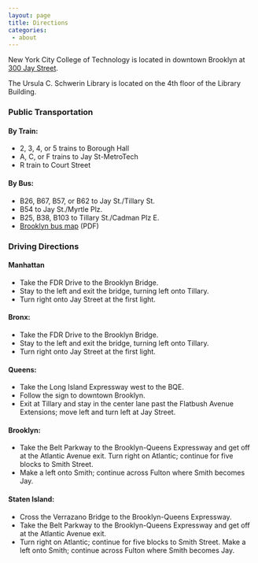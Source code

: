 ```yaml
---
layout: page
title: Directions
categories: 
 - about
---
```

<p>New York City College of Technology is located in downtown Brooklyn at <a href="https://maps.app.goo.gl/a1S93Epr6mt887eT7">300 Jay Street</a>.</p>

<p>The Ursula C. Schwerin Library is located on the 4th floor of the Library Building.</p>

<div class="row">
 <div class="col-md-6 col-sm-12">
  <h3>Public Transportation</h3>
  <h4>By Train:</h4> 
  <ul>
   <li>2, 3, 4, or 5 trains to Borough Hall</li> 
   <li> A, C, or F trains to Jay St-MetroTech</li>
   <li> R train to Court Street</li>
  </ul>
 
  <h4>By Bus: </h4>
  <ul>
   <li>B26, B67, B57, or B62 to Jay St./Tillary St.</li>
   <li>B54 to Jay St./Myrtle Plz.</li>
   <li>B25, B38, B103 to Tillary St./Cadman Plz E.</li>
   <li><a href="http://www.mta.info/nyct/maps/busbkln.pdf" style="text-decoration: underline;">Brooklyn bus map</a> (PDF)</li> 
  </ul>
 </div>
 
 <div class="col-md-6 col-sm-12">
  <h3>Driving Directions</h3>
  <h4>Manhattan</h4>
  <ul>
   <li>Take the FDR Drive to the Brooklyn Bridge.</li>
   <li>Stay to the left and exit the bridge, turning left onto Tillary. </li>
   <li>Turn right onto Jay Street at the first light.</li>
  </ul>
 
  <h4>Bronx:</h4> 
  <ul>
   <li>Take the FDR Drive to the Brooklyn Bridge. </li>
   <li>Stay to the left and exit the bridge, turning left onto Tillary. </li>
   <li>Turn right onto Jay Street at the first light.</li>
  </ul>
 
  <h4>Queens:</h4> 
  <ul>
   <li>Take the Long Island Expressway west to the BQE. </li>
   <li>Follow the sign to downtown Brooklyn. </li>
   <li>Exit at Tillary and stay in the center lane past the Flatbush Avenue Extensions; move left and turn left at Jay Street.</li>
  </ul>
 
  <h4>Brooklyn:</h4> 
  <ul>
   <li>Take the Belt Parkway to the Brooklyn-Queens Expressway and get off at the Atlantic Avenue exit. Turn right on Atlantic; continue for five blocks to Smith Street. </li>
   <li>Make a left onto Smith; continue across Fulton where Smith becomes Jay.</li>
  </ul>
 
 <h4>Staten Island:</h4> 
  <ul>
   <li>Cross the Verrazano Bridge to the Brooklyn-Queens Expressway. </li>
   <li>Take the Belt Parkway to the Brooklyn-Queens Expressway and get off at the Atlantic Avenue exit. </li>
   <li>Turn right on Atlantic; continue for five blocks to Smith Street. Make a left onto Smith; continue across Fulton where Smith becomes Jay.</li>
  </ul>
 </div>
